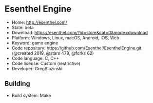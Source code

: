 # Esenthel Engine

- Home: http://esenthel.com/
- State: beta
- Download: https://esenthel.com/?id=store&cat=0&mode=download
- Platform: Windows, Linux, macOS, Android, iOS, Web
- Keyword: game engine
- Code repository: https://github.com/Esenthel/EsenthelEngine.git (@created 2019, @stars 478, @forks 62)
- Code language: C, C++
- Code license: Custom (restrictive)
- Developer: GregSlazinski

## Building

- Build system: Make
